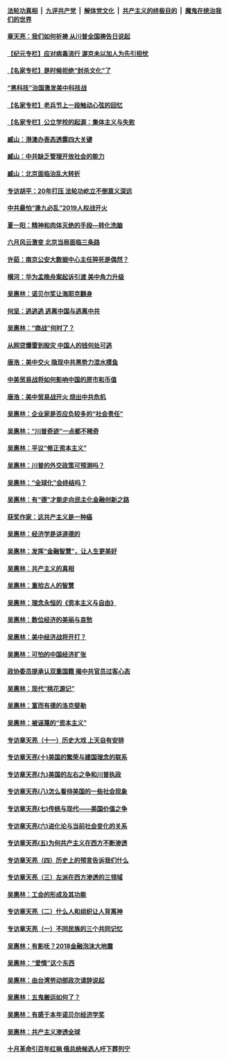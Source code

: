 ####  [法轮功真相](../../../../basic/blob/master/README.md?t=07110002) &nbsp;|&nbsp; [九评共产党](../../../../9ping.md/blob/master/README.md?t=07110002) &nbsp;|&nbsp; [解体党文化](../../../../jtdwh.md/blob/master/README.md?t=07110002)  &nbsp;|&nbsp; [共产主义的终极目的](../../../../gczydzjmd.md/blob/master/README.md?t=07110002) &nbsp;|&nbsp; [魔鬼在统治我们的世界](../../../../mgztzwmdsj.md/blob/master/README.md?t=07110002) 

#### [章天亮：我们如何祈祷 从川普全国祷告日说起](../pages/nsc423/n11944627.md?t=07110002) 

#### [【纪元专栏】应对病毒流行 渥京未以加人为先引担忧](../pages/nsc423/n11875714.md?t=07110002) 

#### [【名家专栏】是时候拒绝“封杀文化”了](../pages/nsc423/n11814093.md?t=07110002) 

#### [“黑科技”治国激发美中科技战](../pages/nsc423/n11638056.md?t=07110002) 

#### [【名家专栏】老兵节上一段触动心弦的回忆](../pages/nsc423/n11646016.md?t=07110002) 

#### [【名家专栏】公立学校的起源：集体主义与失败](../pages/nsc423/n11601833.md?t=07110002) 

#### [臧山：港澳办表态透露四大关键](../pages/nsc423/n11421628.md?t=07110002) 

#### [臧山：中共缺乏管理开放社会的能力](../pages/nsc423/n11407457.md?t=07110002) 

#### [臧山：北京面临治乱大转折](../pages/nsc423/n11406895.md?t=07110002) 

#### [专访胡平：20年打压 法轮功屹立不倒意义深远](../pages/nsc423/n11398800.md?t=07110002) 

#### [中共最怕“逢九必乱”2019人权战开火](../pages/nsc423/n11385248.md?t=07110002) 

#### [夏一阳：精神和肉体灭绝的手段—转化洗脑](../pages/nsc423/n11368250.md?t=07110002) 

#### [六月风云激变 北京当局面临三条路](../pages/nsc423/n11313668.md?t=07110002) 

#### [许茹：南京公安大数据中心主任猝死是偶然？](../pages/nsc423/n11064744.md?t=07110002) 

#### [横河：华为孟晚舟案起诉引渡 美中角力升级](../pages/nsc423/n11027230.md?t=07110002) 

#### [吴惠林：诺贝尔奖让海耶克翻身](../pages/nsc423/n10890049.md?t=07110002) 

#### [何坚：逃逃逃 逃离中国与逃离中共](../pages/nsc423/n10592891.md?t=07110002) 

#### [吴惠林：“商战”何时了？](../pages/nsc423/n10573558.md?t=07110002) 

#### [从网贷爆雷到股灾 中国人的钱何处可逃](../pages/nsc423/n10572800.md?t=07110002) 

#### [唐浩：美中交火 隐现中共黑势力混水摸鱼](../pages/nsc423/n10544040.md?t=07110002) 

#### [中美贸易战将如何影响中国的房市和币值](../pages/nsc423/n10543697.md?t=07110002) 

#### [唐浩：美中贸易战开火 烧出中共危机](../pages/nsc423/n10540126.md?t=07110002) 

#### [吴惠林：企业家是否应负较多的“社会责任”](../pages/nsc423/n10535022.md?t=07110002) 

#### [吴惠林：“川普奇迹”一点都不稀奇](../pages/nsc423/n10512808.md?t=07110002) 

#### [吴惠林：平议“修正资本主义”](../pages/nsc423/n10495724.md?t=07110002) 

#### [吴惠林：川普的外交政策可预测吗？](../pages/nsc423/n10462387.md?t=07110002) 

#### [吴惠林：“全球化”会终结吗？](../pages/nsc423/n10452838.md?t=07110002) 

#### [吴惠林：有“德”才能走向民主化金融创新之路](../pages/nsc423/n10432292.md?t=07110002) 

#### [获奖作家：这共产主义是一种癌](../pages/nsc423/n10431541.md?t=07110002) 

#### [吴惠林：经济学是讲道德的](../pages/nsc423/n10398014.md?t=07110002) 

#### [吴惠林：发挥“金融智慧”，让人生更美好](../pages/nsc423/n10375019.md?t=07110002) 

#### [吴惠林：共产主义的真相](../pages/nsc423/n10351394.md?t=07110002) 

#### [吴惠林：重拾古人的智慧](../pages/nsc423/n10337691.md?t=07110002) 

#### [吴惠林：理念永恒的《资本主义与自由》](../pages/nsc423/n10316274.md?t=07110002) 

#### [吴惠林：数位经济的美丽与哀愁](../pages/nsc423/n10292946.md?t=07110002) 

#### [吴惠林：美中经济战将开打？](../pages/nsc423/n10258825.md?t=07110002) 

#### [吴惠林：可怕的中国经济扩张](../pages/nsc423/n10219147.md?t=07110002) 

#### [政协委员提承认双重国籍 揭中共官员过客心态](../pages/nsc423/n10208809.md?t=07110002) 

#### [吴惠林：现代“桃花源记”](../pages/nsc423/n10185234.md?t=07110002) 

#### [吴惠林：富而有德的洛克斐勒](../pages/nsc423/n10142264.md?t=07110002) 

#### [吴惠林：被诬蔑的“资本主义”](../pages/nsc423/n10124816.md?t=07110002) 

#### [专访章天亮（十一）历史大戏 上天自有安排](../pages/nsc423/n10094905.md?t=07110002) 

#### [专访章天亮(十)美国的繁荣与建国理念的联系](../pages/nsc423/n10094899.md?t=07110002) 

#### [专访章天亮(九)美国的左右之争和川普执政](../pages/nsc423/n10094889.md?t=07110002) 

#### [专访章天亮(八)怎么看待美国的一些社会现象](../pages/nsc423/n10094857.md?t=07110002) 

#### [专访章天亮(七)传统与现代——美国价值之争](../pages/nsc423/n10093140.md?t=07110002) 

#### [专访章天亮(六)进化论与当前社会变化的关系](../pages/nsc423/n10092036.md?t=07110002) 

#### [专访章天亮(五)为何共产主义在西方不断渗透](../pages/nsc423/n10083620.md?t=07110002) 

#### [专访章天亮（四）历史上的预言告诉我们什么](../pages/nsc423/n10083606.md?t=07110002) 

#### [专访章天亮（三）左派在西方渗透的三领域](../pages/nsc423/n10081115.md?t=07110002) 

#### [吴惠林：工会的形成及其功能](../pages/nsc423/n10080633.md?t=07110002) 

#### [专访章天亮（二）什么人和组织让人背离神](../pages/nsc423/n10076637.md?t=07110002) 

#### [专访章天亮（一）不同民族的三个共同记忆](../pages/nsc423/n10074188.md?t=07110002) 

#### [吴惠林：有影呒？2018金融泡沫大地震](../pages/nsc423/n10040534.md?t=07110002) 

#### [吴惠林：“爱情”这个东西](../pages/nsc423/n10019423.md?t=07110002) 

#### [吴惠林：由台湾劳动部政次请辞说起](../pages/nsc423/n9979679.md?t=07110002) 

#### [吴惠林：五鬼搬运如何了？](../pages/nsc423/n9925338.md?t=07110002) 

#### [吴惠林：有感于本年诺贝尔经济学奖](../pages/nsc423/n9871883.md?t=07110002) 

#### [吴惠林：共产主义渗透全球](../pages/nsc423/n9812748.md?t=07110002) 

#### [十月革命引百年红祸 俄总统候选人吁下葬列宁](../pages/nsc423/n9810182.md?t=07110002) 

